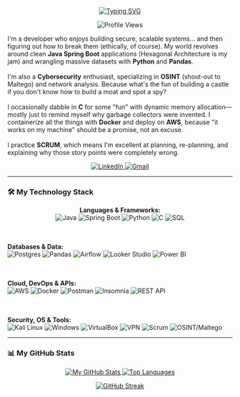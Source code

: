 <p align="center">
  <a href="https://git.io/typing-svg"><img src="https://readme-typing-svg.herokuapp.com?font=JetBrains+Mono&size=30&pause=1000&color=00D1B2&center=true&vCenter=true&width=600&lines=Hi%2C+I'm+Seiji+%F0%9F%91%8B;Building+secure+systems...;...then+figuring+out+how+to+break+them." alt="Typing SVG"></a>
</p>

<p align="center">
  <img src="https://komarev.com/ghpvc/?username=SeijiHoshino1&label=Profile%20Views&color=blueviolet&style=flat-square" alt="Profile Views" />
</p>

<p align="left">
  I'm a developer who enjoys building secure, scalable systems... and then figuring out how to break them (ethically, of course). My world revolves around clean <strong>Java Spring Boot</strong> applications (Hexagonal Architecture is my jam) and wrangling massive datasets with <strong>Python</strong> and <strong>Pandas</strong>.
  <br><br>
  I'm also a <strong>Cybersecurity</strong> enthusiast, specializing in <strong>OSINT</strong> (shout-out to Maltego) and network analysis. Because what's the fun of building a castle if you don't know how to build a moat and spot a spy?
  <br><br>
  I occasionally dabble in <strong>C</strong> for some "fun" with dynamic memory allocation—mostly just to remind myself why garbage collectors were invented. I containerize all the things with <strong>Docker</strong> and deploy on <strong>AWS</strong>, because "it works on my machine" should be a promise, not an excuse.
  <br><br>
  I practice <strong>SCRUM</strong>, which means I'm excellent at planning, re-planning, and explaining why those story points were completely wrong.
</p>

<p align="center">
  <a href="https://www.linkedin.com/in/seiji-andre-h-150b172a2/" target="_blank">
    <img src="https://img.shields.io/badge/LinkedIn-0A66C2?style=for-the-badge&logo=linkedin&logoColor=white" alt="LinkedIn">
  </a>
  <a href="mailto:seijihoshino@outlook.com" target="_blank">
    <img src="https://img.shields.io/badge/Gmail-EA4335?style=for-the-badge&logo=gmail&logoColor=white" alt="Gmail">
  </a>
  </p>

---

### 🛠️ My Technology Stack

<p align="center">
  <strong>Languages & Frameworks:</strong><br>
  <img src="https://img.shields.io/badge/Java-ED8B00?style=for-the-badge&logo=openjdk&logoColor=white" alt="Java">
  <img src="https://img.shields.io/badge/Spring-6DB33F?style=for-the-badge&logo=spring&logoColor=white" alt="Spring Boot">
  <img src="https://img.shields.io/badge/Python-3776AB?style=for-the-badge&logo=python&logoColor=white" alt="Python">
  <img src="https://img.shields.io/badge/C-A8B9CC?style=for-the-badge&logo=c&logoColor=black" alt="C">
  <img src="https://img.shields.io/badge/SQL-000000?style=for-the-badge&logo=sqlite&logoColor=white" alt="SQL">

  <br><br>
  <strong>Databases & Data:</strong><br>
  <img src="https://img.shields.io/badge/PostgreSQL-4169E1?style=for-the-badge&logo=postgresql&logoColor=white" alt="Postgres">
  <img src="https://img.shields.io/badge/Pandas-150458?style=for-the-badge&logo=pandas&logoColor=white" alt="Pandas">
  <img src="https://img.shields.io/badge/Apache%20Airflow-017CEE?style=for-the-badge&logo=apacheairflow&logoColor=white" alt="Airflow">
  <img src="https://img.shields.io/badge/Looker-4285F4?style=for-the-badge&logo=googlelookerstudio&logoColor=white" alt="Looker Studio">
  <img src="https://img.shields.io/badge/Power%20BI-F2C811?style=for-the-badge&logo=powerbi&logoColor=black" alt="Power BI">

  <br><br>
  <strong>Cloud, DevOps & APIs:</strong><br>
  <img src="https://img.shields.io/badge/AWS-232F3E?style=for-the-badge&logo=amazonwebservices&logoColor=white" alt="AWS">
  <img src="https://img.shields.io/badge/Docker-2496ED?style=for-the-badge&logo=docker&logoColor=white" alt="Docker">
  <img src="https://img.shields.io/badge/Postman-FF6C37?style=for-the-badge&logo=postman&logoColor=white" alt="Postman">
  <img src="https://img.shields.io/badge/Insomnia-4000BF?style=for-the-badge&logo=insomnia&logoColor=white" alt="Insomnia">
  <img src="https://img.shields.io/badge/REST%20API-000000?style=for-the-badge&logo=fastapi&logoColor=white" alt="REST API">

  <br><br>
  <strong>Security, OS & Tools:</strong><br>
  <img src="https://img.shields.io/badge/Kali%20Linux-557C94?style=for-the-badge&logo=kalilinux&logoColor=white" alt="Kali Linux">
  <img src="https://img.shields.io/badge/Windows-0078D4?style=for-the-badge&logo=windows&logoColor=white" alt="Windows">
  <img src="https://img.shields.io/badge/VirtualBox-183A61?style=for-the-badge&logo=virtualbox&logoColor=white" alt="VirtualBox">
  <img src="https://img.shields.io/badge/VPN-000000?style=for-the-badge&logo=openvpn&logoColor=white" alt="VPN">
  <img src="https://img.shields.io/badge/SCRUM-000000?style=for-the-badge&logo=jira&logoColor=cyan" alt="Scrum">
  <img src="https://img.shields.io/badge/OSINT-Maltego-red?style=for-the-badge" alt="OSINT/Maltego">
  
</p>

---

### 📊 My GitHub Stats

<p align="center">
  <a href="https://github.com/anuraghazra/github-readme-stats">
    <img 
      align="center" 
      src="https://github-readme-stats.vercel.app/api?username=[YOUR-USERNAME]&show_icons=true&theme=dracula&include_all_commits=true&count_private=true" 
      alt="My GitHub Stats"
    />
  </a>
  
  <a href="https://github.com/anuraghazra/github-readme-stats">
    <img 
      align="center" 
      src="https://github-readme-stats.vercel.app/api/top-langs/?username=[YOUR-USERNAME]&layout=compact&theme=dracula" 
      alt="Top Languages"
    />
  </a>
</p>

<p align="center">
  <a href="https://github-readme-streak-stats.herokuapp.com">
    <img 
      align="center" 
      src="https://github-readme-streak-stats.herokuapp.com/?user=[YOUR-USERNAME]&theme=dark-blue&border_radius=5&date_format=M%20j%5B%2C%20Y%5D" 
      alt="GitHub Streak"
    />
  </a>
</p>
